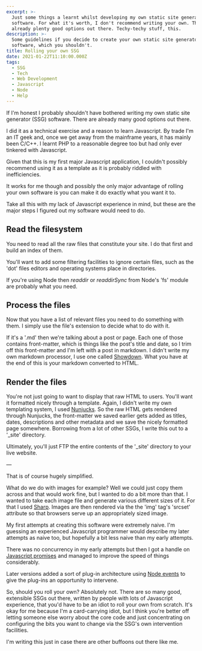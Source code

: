 ```yaml
---
excerpt: >-
  Just some things a learnt whilst developing my own static site generator (SSG)
  software. For what it's worth, I don't recommend writing your own. There are
  already plenty good options out there. Techy-techy stuff, this.
description: >-
  Some guidelines if you decide to create your own static site generator (SSG)
  software, which you shouldn't.
title: Rolling your own SSG
date: 2021-01-22T11:10:00.000Z
tags:
  - SSG
  - Tech
  - Web Development
  - Javascript
  - Node
  - Help
---
```

If I'm honest I probably shouldn't have bothered writing my own static site generator (SSG) software. There are already many good options out there.

I did it as a technical exercise and a reason to learn Javascript. By trade I'm an IT geek and, once we get away from the mainframe years, it has mainly been C/C++. I learnt PHP to a reasonable degree too but had only ever tinkered with Javascript.

Given that this is my first major Javascript application, I couldn't possibly recommend using it as a template as it is probably riddled with inefficiencies.

It works for me though and possibly the only major advantage of rolling your own software is you can make it do exactly what you want it to.

Take all this with my lack of Javascript experience in mind, but these are the major steps I figured out my software would need to do.

## Read the filesystem
You need to read all the raw files that constitute your site. I do that first and build an index of them. 

You'll want to add some filtering facilities to ignore certain files, such as the 'dot' files editors and operating systems place in directories. 

If you're using Node then *readdir* or *readdirSync* from Node's 'fs' module are probably what you need.

## Process the files
Now that you have a list of relevant files you need to do something with them. I simply use the file's extension to decide what to do with it. 

If it's a '.md' then we're talking about a post or page. Each one of those contains front-matter, which is things like the post's title and date, so I trim off this front-matter and I'm left with a post in markdown. I didn't write my own markdown processor, I use one called [Showdown](http://showdownjs.com). What you have at the end of this is your markdown converted to HTML.

## Render the files

You're not just going to want to display that raw HTML to users. You'll want it formatted nicely through a template. Again, I didn't write my own templating system, I used [Nunjucks](https://mozilla.github.io/nunjucks/). So the raw HTML gets rendered through Nunjucks, the front-matter we saved earlier gets added as titles, dates, descriptions and other metadata and we save the nicely formatted page somewhere. Borrowing from a lot of other SSGs, I write this out to a '_site' directory.

Ultimately, you'll just FTP the entire contents of the '_site' directory to your live website.

—

That is of course hugely simplified.

What do we do with images for example? Well we could just copy them across and that would work fine, but I wanted to do a bit more than that. I wanted to take each image file and generate various different sizes of it. For that I used [Sharp](https://www.npmjs.com/package/sharp). Images are then rendered via the the 'img' tag's 'srcset' attribute so that browsers serve up an appropriately sized image.

My first attempts at creating this software were extremely naive. I'm guessing an experienced Javascript programmer would describe my later attempts as naive too, but hopefully a bit less naive than my early attempts.

There was no concurrency in my early attempts but then I got a handle on [Javascript promises](https://developer.mozilla.org/en-US/docs/Web/JavaScript/Reference/Global_Objects/Promise) and managed to improve the speed of things considerably.

Later versions added a sort of plug-in architecture using [Node events](https://nodejs.org/api/events.html) to give the plug-ins an opportunity to intervene.

So, should you roll your own? Absolutely not. There are so many good, extensible SSGs out there, written by people with lots of Javascript experience, that you'd have to be an idiot to roll your own from scratch. It's okay for me because I'm a card-carrying idiot, but I think you're better off letting someone else worry about the core code and just concentrating on configuring the bits you want to change via the SSG's own intervention facilities.

I'm writing this just in case there are other buffoons out there like me.

